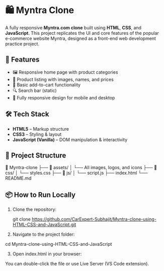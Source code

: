 # 🛍️ Myntra Clone

A fully responsive **Myntra.com clone** built using **HTML**, **CSS**, and **JavaScript**. This project replicates the UI and core features of the popular e-commerce website Myntra, designed as a front-end web development practice project.

## 🚀 Features

- 🖼️ Responsive home page with product categories
- 🧥 Product listing with images, names, and prices
- 🛒 Basic add-to-cart functionality
- 🔍 Search bar (static)
- 📱 Fully responsive design for mobile and desktop

## 🛠️ Tech Stack

- **HTML5** – Markup structure
- **CSS3** – Styling & layout
- **JavaScript (Vanilla)** – DOM manipulation & interactivity

## 📂 Project Structure

📁 Myntra-clone
├── 📁 assets/
│ └── All images, logos, and icons
├── 📁 css/
│ └── styles.css
├── 📁 js/
│ └── script.js
├── index.html
└── README.md


## 📦 How to Run Locally

1. Clone the repository:

    git clone https://github.com/CarExpert-Subhajit/Myntra-clone-using-HTML-CSS-and-JavaScript.git

2. Navigate to the project folder:

  cd Myntra-clone-using-HTML-CSS-and-JavaScript
   
3. Open index.html in your browser:

  You can double-click the file or use Live Server (VS Code extension).
